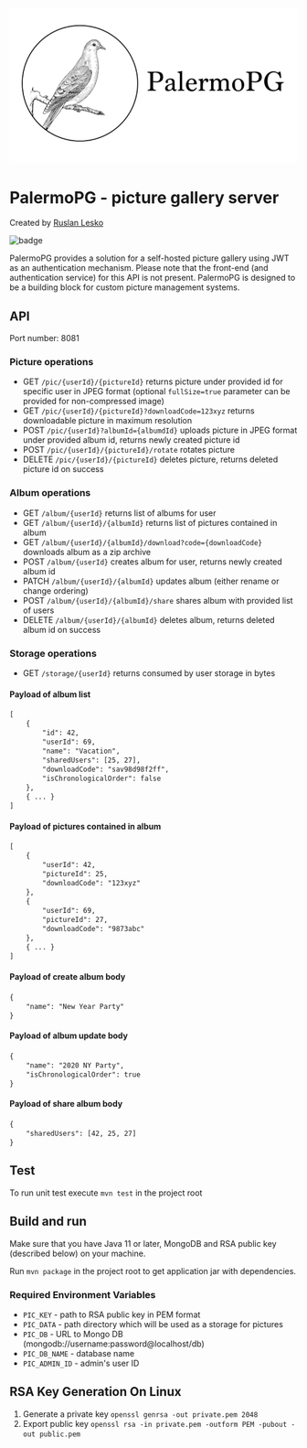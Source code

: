 ![PalermoPG logo](https://github.com/ruslanlesko/palermopg/raw/master/logo/main.png)
# PalermoPG - picture gallery server
Created by [Ruslan Lesko](https://leskor.com)

![badge](https://action-badges.now.sh/ruslanlesko/palermopg)

PalermoPG provides a solution for a self-hosted picture gallery using JWT as an authentication mechanism. Please note that the front-end (and authentication service) for this API is not present. PalermoPG is designed to be a building block for custom picture management systems.

## API
Port number: 8081

### Picture operations
* GET `/pic/{userId}/{pictureId}` returns picture under provided id for specific user in JPEG format (optional `fullSize=true` parameter can be provided for non-compressed image)
* GET `/pic/{userId}/{pictureId}?downloadCode=123xyz` returns downloadable picture in maximum resolution
* POST `/pic/{userId}?albumId={albumdId}` uploads picture in JPEG format under provided album id, returns newly created picture id
* POST `/pic/{userId}/{pictureId}/rotate` rotates picture
* DELETE `/pic/{userId}/{pictureId}` deletes picture, returns deleted picture id on success

### Album operations
* GET `/album/{userId}` returns list of albums for user
* GET `/album/{userId}/{albumId}` returns list of pictures contained in album
* GET `/album/{userId}/{albumId}/download?code={downloadCode}` downloads album as a zip archive
* POST `/album/{userId}` creates album for user, returns newly created album id
* PATCH `/album/{userId}/{albumId}` updates album (either rename or change ordering)
* POST `/album/{userId}/{albumId}/share` shares album with provided list of users
* DELETE `/album/{userId}/{albumId}` deletes album, returns deleted album id on success

### Storage operations
* GET `/storage/{userId}` returns consumed by user storage in bytes

#### Payload of album list
```
[
    {
        "id": 42,
        "userId": 69,
        "name": "Vacation",
        "sharedUsers": [25, 27],
        "downloadCode": "sav98d98f2ff",
        "isChronologicalOrder": false
    },
    { ... }
]
```

#### Payload of pictures contained in album
```
[
    {
        "userId": 42,
        "pictureId": 25,
        "downloadCode": "123xyz"
    },
    {
        "userId": 69,
        "pictureId": 27,
        "downloadCode": "9873abc"
    },
    { ... }
]
```

#### Payload of create album body
```
{
    "name": "New Year Party"
}
```

#### Payload of album update body
```
{
    "name": "2020 NY Party",
    "isChronologicalOrder": true
}
```

#### Payload of share album body
```
{
    "sharedUsers": [42, 25, 27]
}
```

## Test
To run unit test execute `mvn test` in the project root

## Build and run
Make sure that you have Java 11 or later, MongoDB and RSA public key (described below) on your machine.

Run `mvn package` in the project root to get application jar with dependencies.

### Required Environment Variables
* `PIC_KEY` - path to RSA public key in PEM format
* `PIC_DATA` - path directory which will be used as a storage for pictures
* `PIC_DB` - URL to Mongo DB (mongodb://username:password@localhost/db)
* `PIC_DB_NAME` - database name
* `PIC_ADMIN_ID` - admin's user ID

## RSA Key Generation On Linux
1. Generate a private key `openssl genrsa -out private.pem 2048`
2. Export public key `openssl rsa -in private.pem -outform PEM -pubout -out public.pem`